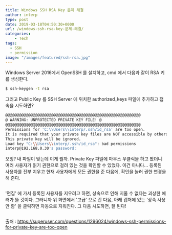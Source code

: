 ```yaml
---
title: Windows SSH RSA Key 문제 해결
author: interp
type: post
date: 2019-03-18T04:50:30+0000
url: /windows-ssh-rsa-key-문제-해결/
categories:
    - Tech
tags:
  - SSH
  - permission
image: "/images/featured/ssh-rsa.jpg"
---
```

Windows Server 2016에서 OpenSSH 를 설치하고, cmd 에서 다음과 같이 RSA 키를 생성한다.

```bash
$ ssh-keygen -t rsa
```

그러고 Public Key 를 SSH Server 에 위치한 authorized_keys 파일에 추가하고 접속을 시도하면?

```bash
@@@@@@@@@@@@@@@@@@@@@@@@@@@@@@@@@@@@@@@@@@@@@@@@@@@@@@@@@@@
@ WARNING: UNPROTECTED PRIVATE KEY FILE! @
@@@@@@@@@@@@@@@@@@@@@@@@@@@@@@@@@@@@@@@@@@@@@@@@@@@@@@@@@@@
Permissions for 'C:\\Users\\interp/.ssh/id_rsa' are too open.
It is required that your private key files are NOT accessible by others.
This private key will be ignored.
Load key "C:\\Users\\interp/.ssh/id_rsa": bad permissions
interp@192.168.0.30's password:
```

오잉? 내 파일이 맞는데 이게 뭘까. Private Key 파일에 마우스 우클릭을 하고 봤더니 여러 사용자가 읽기 권한으로 걸려 있는 것을 확인할 수 있었다. 이건 아니다&#8230; 등록된 사용자를 전부 지우고 현재 사용자에게 모든 권한을 준 다음에, 확인을 눌러 권한 변경을 해 준다.

<p id="euLmFtS">
  <img class="alignnone size-full wp-image-1518 " src="https://interp.blog/uploads/2019/06/img_5d11dcea1b41a.png" alt="" srcset="https://interp.blog/uploads/2019/06/img_5d11dcea1b41a.png 421w, https://interp.blog/uploads/2019/06/img_5d11dcea1b41a-218x300.png 218w" sizes="(max-width: 421px) 100vw, 421px" />
</p>

'편집' 에 가서 등록된 사용자를 지우려고 하면, 상속으로 인해 지울 수 없다는 괴상한 에러가 뜰 것이다. 그러니까 위 화면에서 '고급' 으로 간 다음, 아래 캡처에 있는 '상속 사용 안 함' 을 클릭하면 자동으로 지워진다. 그 다음 시도하면, 잘 된다!

<p id="bzFxOJb">
  <img class="alignnone size-full wp-image-1519 " src="https://interp.blog/uploads/2019/06/img_5d11dd707fe99.png" alt="" srcset="https://interp.blog/uploads/2019/06/img_5d11dd707fe99.png 293w, https://interp.blog/uploads/2019/06/img_5d11dd707fe99-216x300.png 216w" sizes="(max-width: 293px) 100vw, 293px" />
</p>

출처 : https://superuser.com/questions/1296024/windows-ssh-permissions-for-private-key-are-too-open